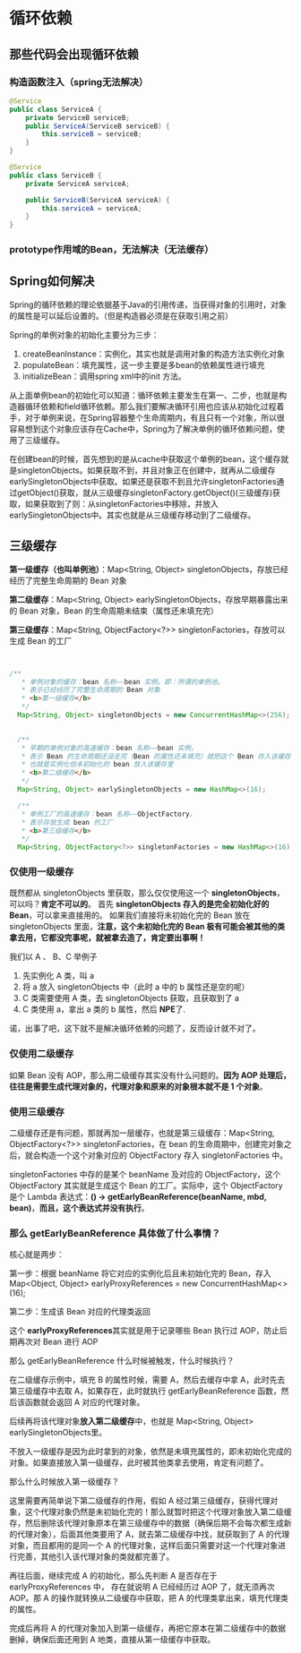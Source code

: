 # 循环依赖

## 那些代码会出现循环依赖

### 构造函数注入（spring无法解决）

~~~java
@Service
public class ServiceA {
    private ServiceB serviceB;
    public ServiceA(ServiceB serviceB) {
        this.serviceB = serviceB;
    }
}

@Service
public class ServiceB {
    private ServiceA serviceA;

    public ServiceB(ServiceA serviceA) {
        this.serviceA = serviceA;
    }
}

~~~

### prototype作用域的Bean，无法解决（无法缓存）



## Spring如何解决

Spring的循环依赖的理论依据基于Java的引用传递，当获得对象的引用时，对象的属性是可以延后设置的。（但是构造器必须是在获取引用之前）

Spring的单例对象的初始化主要分为三步： 

1. createBeanInstance：实例化，其实也就是调用对象的构造方法实例化对象
2. populateBean：填充属性，这一步主要是多bean的依赖属性进行填充
3. initializeBean：调用spring xml中的init 方法。

从上面单例bean的初始化可以知道：循环依赖主要发生在第一、二步，也就是构造器循环依赖和field循环依赖。那么我们要解决循环引用也应该从初始化过程着手，对于单例来说，在Spring容器整个生命周期内，有且只有一个对象，所以很容易想到这个对象应该存在Cache中，Spring为了解决单例的循环依赖问题，使用了三级缓存。

在创建bean的时候，首先想到的是从cache中获取这个单例的bean，这个缓存就是singletonObjects。如果获取不到，并且对象正在创建中，就再从二级缓存earlySingletonObjects中获取。如果还是获取不到且允许singletonFactories通过getObject()获取，就从三级缓存singletonFactory.getObject()(三级缓存)获取，如果获取到了则：从singletonFactories中移除，并放入earlySingletonObjects中。其实也就是从三级缓存移动到了二级缓存。

## 三级缓存

**第一级缓存（也叫单例池）**：Map<String, Object> singletonObjects，存放已经经历了完整生命周期的 Bean 对象

**第二级缓存**：Map<String, Object> earlySingletonObjects，存放早期暴露出来的 Bean 对象，Bean 的生命周期未结束（属性还未填充完）

**第三级缓存**：Map<String, ObjectFactory<?>> singletonFactories，存放可以生成 Bean 的工厂

~~~java


/**
   * 单例对象的缓存：bean 名称——bean 实例，即：所谓的单例池。
   * 表示已经经历了完整生命周期的 Bean 对象
   * <b>第一级缓存</b>
   */
  Map<String, Object> singletonObjects = new ConcurrentHashMap<>(256);

    
  /**
   * 早期的单例对象的高速缓存：bean 名称——bean 实例。
   * 表示 Bean 的生命周期还没走完（Bean 的属性还未填充）就把这个 Bean 存入该缓存中
   * 也就是实例化但未初始化的 bean 放入该缓存里
   * <b>第二级缓存</b>
   */
  Map<String, Object> earlySingletonObjects = new HashMap<>(16);

  /**
   * 单例工厂的高速缓存：bean 名称——ObjectFactory。
   * 表示存放生成 bean 的工厂
   * <b>第三级缓存</b>
   */
  Map<String, ObjectFactory<?>> singletonFactories = new HashMap<>(16);
~~~



### 仅使用一级缓存

既然都从 singletonObjects 里获取，那么仅仅使用这一个 **singletonObjects**，可以吗？**肯定不可以的**。 首先 **singletonObjects 存入的是完全初始化好的 Bean**，可以拿来直接用的。 如果我们直接将未初始化完的 Bean 放在 singletonObjects 里面，**注意，这个未初始化完的 Bean 极有可能会被其他的类拿去用，它都没完事呢，就被拿去造了，肯定要出事啊！**

我们以 A 、 B、C 举例子

1. 先实例化 A 类，叫 a
2. 将 a 放入 singletonObjects 中（此时 a 中的 b 属性还是空的呢）
3. C 类需要使用 A 类，去 singletonObjects 获取，且获取到了 a
4. C 类使用 a，拿出 a 类的 b 属性，然后 **NPE**了.

诺，出事了吧，这下就不是解决循环依赖的问题了，反而设计就不对了。

### 仅使用二级缓存

如果 Bean 没有 AOP，那么用二级缓存其实没有什么问题的。**因为 AOP 处理后，往往是需要生成代理对象的，代理对象和原来的对象根本就不是 1 个对象**。



### 使用三级缓存

二级缓存还是有问题，那就再加一层缓存，也就是第三级缓存：Map<String, ObjectFactory<?>> singletonFactories，在 bean 的生命周期中，创建完对象之后，就会构造一个这个对象对应的 ObjectFactory 存入 singletonFactories 中。

singletonFactories 中存的是某个 beanName 及对应的 ObjectFactory，这个 ObjectFactory 其实就是生成这个 Bean 的工厂。实际中，这个 ObjectFactory 是个 Lambda 表达式：**() -> getEarlyBeanReference(beanName, mbd, bean)**，**而且，这个表达式并没有执行**。

### **那么 getEarlyBeanReference 具体做了什么事情？**

核心就是两步：

第一步：根据 beanName 将它对应的实例化后且未初始化完的 Bean，存入 Map<Object, Object> earlyProxyReferences = new ConcurrentHashMap<>(16);

第二步：生成该 Bean 对应的代理类返回

这个 **earlyProxyReferences**其实就是用于记录哪些 Bean 执行过 AOP，防止后期再次对 Bean 进行 AOP

那么 getEarlyBeanReference 什么时候被触发，什么时候执行？

在二级缓存示例中，填充 B 的属性时候，需要 A，然后去缓存中拿 A，此时先去第三级缓存中去取 A，如果存在，此时就执行 getEarlyBeanReference 函数，然后该函数就会返回 A 对应的代理对象。

后续再将该代理对象**放入第二级缓存**中，也就是 Map<String, Object> earlySingletonObjects里。

不放入一级缓存是因为此时拿到的对象，依然是未填充属性的，即未初始化完成的对象。如果直接放入第一级缓存，此时被其他类拿去使用，肯定有问题了。

那么什么时候放入第一级缓存？

这里需要再简单说下第二级缓存的作用，假如 A 经过第三级缓存，获得代理对象，这个代理对象仍然是未初始化完的！那么就暂时把这个代理对象放入第二级缓存，然后删除该代理对象原本在第三级缓存中的数据（确保后期不会每次都生成新的代理对象），后面其他类要用了 A，就去第二级缓存中找，就获取到了 A 的代理对象，而且都用的是同一个 A 的代理对象，这样后面只需要对这一个代理对象进行完善，其他引入该代理对象的类就都完善了。

再往后面，继续完成 A 的初始化，那么先判断 A 是否存在于 earlyProxyReferences 中， 存在就说明 A 已经经历过 AOP 了，就无须再次 AOP。那 A 的操作就转换从二级缓存中获取，把 A 的代理类拿出来，填充代理类的属性。

完成后再将 A 的代理对象加入到第一级缓存，再把它原本在第二级缓存中的数据删掉，确保后面还用到 A 地类，直接从第一级缓存中获取。

